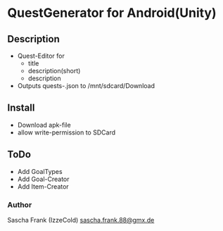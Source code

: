 # QuestGenerator for Android(Unity)

## Description
- Quest-Editor for
  - title
  - description(short) 
  - description
- Outputs quests-<timestamp>.json to /mnt/sdcard/Download

## Install
- Download apk-file
- allow write-permission to SDCard

## ToDo
- Add GoalTypes
- Add Goal-Creator
- Add Item-Creator

### Author
Sascha Frank (IzzeCold) sascha.frank.88@gmx.de
